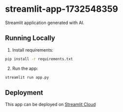 # streamlit-app-1732548359

Streamlit application generated with AI.

## Running Locally

1. Install requirements:
```bash
pip install -r requirements.txt
```

2. Run the app:
```bash
streamlit run app.py
```

## Deployment
This app can be deployed on [Streamlit Cloud](https://share.streamlit.io)